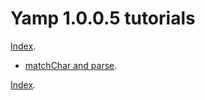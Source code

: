 # Yamp 1.0.0.5 tutorials

[Index](../INDEX.md).

* [matchChar and parse](./01.md).

[Index](../INDEX.md).
